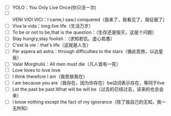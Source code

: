 - [ ] YOLO：You Only Live Once(你只活一次)
- [ ] VENI VIDI VICI：I came,I saw,I conquered（我来了，我看见了，我征服了）
- [ ] Viva la vida：long live life（生活万岁）
- [ ] To be or not to be,that is the question：（生存还是毁灭，这是个问题）
- [ ] Stay hungry,stay foolish：（求知若饥，虚心若愚）
- [ ] C'est la vie：that's life（这就是人生）
- [ ] Per aspera ad astra：through difficulties to the stars（循此苦旅，以达星辰）
- [ ] Valar Morghulis：All men must die（凡人皆有一死）
- [ ] Love loves to love love
- [ ] I think therefore I am（我思故我在）
- [ ] I am because you are（我存在，因为你存在）be动词表示存在，等同于live
- [ ] Let the past be past.What will be will be（过去的已经过去，该来的也总会来）
- [ ] I know nothing except the fact of my ignorance（除了我自己的无知，我一无所知）